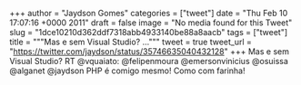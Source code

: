 
+++
author = "Jaydson Gomes"
categories = ["tweet"]
date = "Thu Feb 10 17:07:16 +0000 2011"
draft = false
image = "No media found for this Tweet"
slug = "1dce10210d362ddf7318abb4933140be88a8aacb"
tags = ["tweet"]
title = """Mas e sem Visual Studio? ..."""
tweet = true
tweet_url = "https://twitter.com/jaydson/status/35746635040432128"
+++
Mas e sem Visual Studio? RT @vquaiato: @felipenmoura @emersonvinicius @osuissa @alganet @jaydson PHP é comigo mesmo! Como com farinha!
